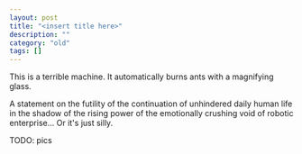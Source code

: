 ```yaml
---
layout: post
title: "<insert title here>"
description: ""
category: "old"
tags: []
---
```


This is a terrible machine. It automatically burns ants with a magnifying glass.

A statement on the futility of the continuation of unhindered daily human life in the shadow of the rising power of the emotionally crushing void of robotic enterprise... Or it's just silly.

TODO: pics
